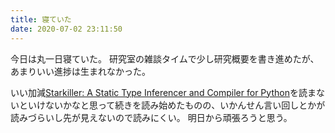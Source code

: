 ```yaml
---
title: 寝ていた
date: 2020-07-02 23:11:50
---
```


今日は丸一日寝ていた。
研究室の雑談タイムで少し研究概要を書き進めたが、あまりいい進捗は生まれなかった。

いい加減[Starkiller: A Static Type Inferencer and Compiler for Python](https://dspace.mit.edu/handle/1721.1/16688)を読まないといけないかなと思って続きを読み始めたものの、いかんせん言い回しとかが読みづらいし先が見えないので読みにくい。
明日から頑張ろうと思う。
